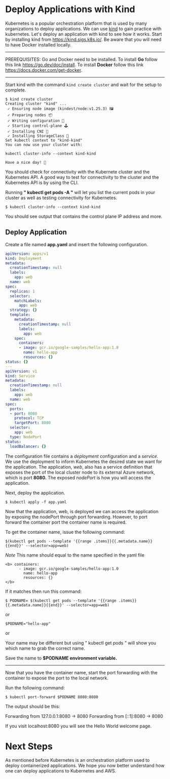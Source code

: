 # Deploy Applications with Kind

Kubernetes is a popular orchestration platform that is used by many organizations to deploy applications. We can use [kind](https://kind.sigs.k8s.io/) to gain practice with kubernetes. Let's deploy an application with kind to see how it works. Start by installing kind from https://kind.sigs.k8s.io/. Be aware that you will need to have Docker installed locally.

*******

PREREQUISITES: Go and Docker need to be installed. To install <b>Go</b> follow this link https://go.dev/doc/install. To install <b>Docker</b> follow this link https://docs.docker.com/get-docker.

*******

Start kind with the command `kind create cluster` and wait for the setup to complete.

```
$ kind create cluster
Creating cluster "kind" ...
 ✓ Ensuring node image (kindest/node:v1.25.3) 🖼
 ✓ Preparing nodes 📦
 ✓ Writing configuration 📜
 ✓ Starting control-plane 🕹️
 ✓ Installing CNI 🔌
 ✓ Installing StorageClass 💾
Set kubectl context to "kind-kind"
You can now use your cluster with:

kubectl cluster-info --context kind-kind

Have a nice day! 👋
```

You should check for connectivity with the Kubernete cluster and the Kubernetes API. A good way to test for connectivity to the cluster and the Kubernetes API is by using the CLI.

Running <b>" kubectl get pods -A "</b> will let you list the current pods in your cluster as well as testing connectivity for Kubernetes.

```
$ kubectl cluster-info --context kind-kind
```

You should see output that contains the control plane IP address and more. 

## Deploy Application

Create a file named **app.yaml** and insert the following configuration. 

```yml
apiVersion: apps/v1
kind: Deployment
metadata:
  creationTimestamp: null
  labels:
    app: web
  name: web
spec:
  replicas: 1
  selector:
    matchLabels:
      app: web
  strategy: {}
  template:
    metadata:
      creationTimestamp: null
      labels:
        app: web
    spec:
      containers:
      - image: gcr.io/google-samples/hello-app:1.0
        name: hello-app
        resources: {}
status: {}
---
apiVersion: v1
kind: Service
metadata:
  creationTimestamp: null
  labels:
    app: web
  name: web
spec:
  ports:
  - port: 8080
    protocol: TCP
    targetPort: 8080
  selector:
    app: web
  type: NodePort
status:
  loadBalancer: {}
```

The configuration file contains a *deployment* configuration and a *service*. We use the deployment to inform Kubernetes the desired state we want for the application. The application, *web*, also has a service definition that exposes the port of the local cluster node to its external Azure network, which is port <b>8080.</b> The exposed *nodePort* is how you will access the application.

Next, deploy the application.

```shell
$ kubectl apply -f app.yaml
```

Now that the application, web, is deployed we can access the application by exposing the nodePort through port forwarding. However, to port forward the container port the container name is required.

To get the container name, issue the following command:

```shell
$(kubectl get pods --template '{{range .items}}{{.metadata.name}}{{end}}' --selector=app=web)
```
*Note* This name should equal to the name specified in the yaml file 
```
<b> containers:
      - image: gcr.io/google-samples/hello-app:1.0
        name: hello-app
        resources: {}
</b>
```

If it matches then run this command:

```shell
$ PODNAME= $(kubectl get pods --template '{{range .items}}{{.metadata.name}}{{end}}' --selector=app=web)
```
or 

```shell
$PODNAME="hello-app"
```
or 

Your name may be different but using " kubectl get pods " will show you which name to grab the correct name.

Save the name to <b> $PODNAME environment variable.<yourappname> </b>

-------------------------------------------------------------------------

Now that you have the container name, start the port forwarding with the container to expose the port to the local network.

Run the following command:
```
$ kubectl port-forward $PODNAME 8080:8080
```
The output should be this: 

Forwarding from 127.0.0.1:8080 -> 8080
Forwarding from [::1]:8080 -> 8080

If you visit localhost:8080 you will see the Hello World welcome page.

# Next Steps

As mentioned before Kubernetes is an orchestration platform used to deploy containerized applications. We hope you now better understand how one can deploy applications to Kubernetes and AWS. 




